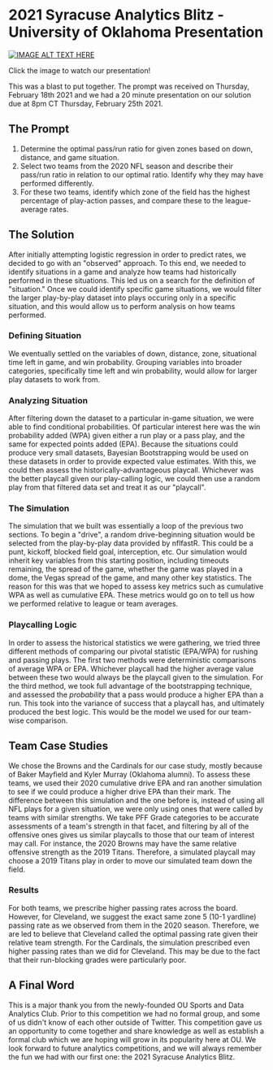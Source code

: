 # 2021 Syracuse Analytics Blitz - University of Oklahoma Presentation

[![IMAGE ALT TEXT HERE](https://img.youtube.com/vi/2RykHbNi3ws/0.jpg)](https://www.youtube.com/watch?v=2RykHbNi3ws)

Click the image to watch our presentation!

This was a blast to put together. The prompt was received on Thursday, February 18th 2021 and we had a 20 minute presentation on our solution 
due at 8pm CT Thursday, February 25th 2021.

## The Prompt

1. Determine the optimal pass/run ratio for given zones based on down, distance, and game situation.
2. Select two teams from the 2020 NFL season and describe their pass/run ratio in relation to our optimal ratio. Identify why they may have performed differently.
3. For these two teams, identify which zone of the field has the highest percentage of play-action passes, and compare these to the league-average rates. 

## The Solution

After initially attempting logistic regression in order to predict rates, we decided to go with an "observed" approach. To this end, we needed to identify situations in a game and analyze how teams had historically performed in these situations. This led us on a search for the definition of "situation." Once we could identify specific game situations, we would filter the larger play-by-play dataset into plays occuring only in a specific situation, and this would allow us to perform analysis on how teams performed. 

### Defining Situation

We eventually settled on the variables of down, distance, zone, situational time left in game, and win probability. Grouping variables into broader categories, specifically time left and win probability, would allow for larger play datasets to work from. 

### Analyzing Situation

After filtering down the dataset to a particular in-game situation, we were able to find conditional probabilities. Of particular interest here was the win probability added (WPA) given either a run play or a pass play, and the same for expected points added (EPA). Because the situations could produce very small datasets, Bayesian Bootstrapping would be used on these datasets in order to provide expected value estimates. With this, we could then assess the historically-advantageous playcall. Whichever was the better playcall given our play-calling logic, we could then use a random play from that filtered data set and treat it as our "playcall". 

### The Simulation

The simulation that we built was essentially a loop of the previous two sections. To begin a "drive", a random drive-beginning situation would be selected from the play-by-play data provided by nflfastR. This could be a punt, kickoff, blocked field goal, interception, etc. Our simulation would inherit key variables from this starting position, including timeouts remaining, the spread of the game, whether the game was played in a dome, the Vegas spread of the game, and many other key statistics. The reason for this was that we hoped to assess key metrics such as cumulative WPA as well as cumulative EPA. These metrics would go on to tell us how we performed relative to league or team averages. 

### Playcalling Logic

In order to assess the historical statistics we were gathering, we tried three different methods of comparing our pivotal statistic (EPA/WPA) for rushing and passing plays. The first two methods were deterministic comparisons of average WPA or EPA. Whichever playcall had the higher average value between these two would always be the playcall given to the simulation. For the third method, we took full advantage of the bootstrapping technique, and assessed the *probability* that a pass would produce a higher EPA than a run. This took into the variance of success that a playcall has, and ultimately produced the best logic. This would be the model we used for our team-wise comparison.

## Team Case Studies

We chose the Browns and the Cardinals for our case study, mostly because of Baker Mayfield and Kyler Murray (Oklahoma alumni). To assess these teams, we used their 2020 cumulative drive EPA and ran another simulation to see if we could produce a higher drive EPA than their mark. The difference between this simulation and the one before is, instead of using all NFL plays for a given situation, we were only using ones that were called by teams with similar strengths. We take PFF Grade categories to be accurate assessments of a team's strength in that facet, and filtering by all of the offensive ones gives us similar playcalls to those that our team of interest may call. For instance, the 2020 Browns may have the same relative offensive strength as the 2019 Titans. Therefore, a simulated playcall may choose a 2019 Titans play in order to move our simulated team down the field. 

### Results

For both teams, we prescribe higher passing rates across the board. However, for Cleveland, we suggest the exact same zone 5 (10-1 yardline) passing rate as we observed from them in the 2020 season. Therefore, we are led to believe that Cleveland called the optimal passing rate given their relative team strength. For the Cardinals, the simulation prescribed even higher passing rates than we did for Cleveland. This may be due to the fact that their run-blocking grades were particularly poor. 


## A Final Word

This is a major thank you from the newly-founded OU Sports and Data Analytics Club. Prior to this competition we had no formal group, and some of us didn't know of each other outside of Twitter. This competition gave us an opportunity to come together and share knowledge as well as establish a formal club which we are hoping will grow in its popularity here at OU. We look forward to future analytics competitions, and we will always remember the fun we had with our first one: the 2021 Syracuse Analytics Blitz.
